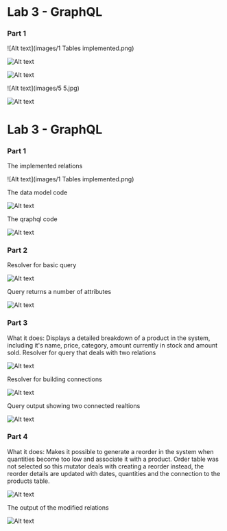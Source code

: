 # Lab 3 - GraphQL

### Part 1
![Alt text](images/1 Tables implemented.png)

![Alt text](images/1tablesImplemented.png)

![Alt text](3.jpg)

![Alt text](images/5 5.jpg)

![Alt text](images/8.jpg)




# Lab 3 - GraphQL

### Part 1
The implemented relations

![Alt text](images/1 Tables implemented.png)

The data model code

![Alt text](images/1dataModel.png?raw=true "Title")

The qraphql code

![Alt text](images/1graphqlSchema.png?raw=true "Title")


### Part 2
Resolver for basic query 

![Alt text](images/2resolver.png?raw=true "Title")

Query returns a number of attributes

![Alt text](images/2output.png)


### Part 3
What it does: Displays a detailed breakdown of a product in the system, including it's name, price, category, amount currently in stock and amount sold.
Resolver for query that deals with two relations

![Alt text](images/3resolver.png?raw=true "Title")

Resolver for building connections

![Alt text](images/3nestingRelationships.png?raw=true "Title")

Query output showing two connected realtions

![Alt text](images/3output.png?raw=true "Title")


### Part 4
What it does: Makes it possible to generate a reorder in the system when quantities become too low and associate it with a product.
Order table was not selected so this mutator deals with creating a reorder instead, the reorder details are updated with dates, quantities and the connection to the products table.

![Alt text](images/4resolver.png?raw=true "Title")

The output of the modified relations

![Alt text](images/4output.png?raw=true "Title")
